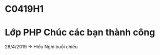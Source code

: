 # C0419H1
Lớp PHP Chúc các bạn thành công
==============================================
26/4/2019 -> Hiếu Nghĩ buổi chiều
